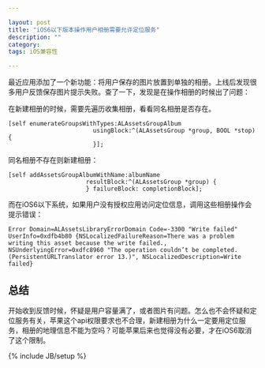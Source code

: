 ```yaml
---

layout: post
title: "iOS6以下版本操作用户相册需要允许定位服务"
description: ""
category: 
tags: iOS兼容性

---
```


最近应用添加了一个新功能：将用户保存的图片放置到单独的相册。上线后发现很多用户反馈保存图片提示失败。查了一下，发现是在操作相册的时候出了问题：

在新建相册的时候，需要先遍历收集相册，看看同名相册是否存在。

~~~~
[self enumerateGroupsWithTypes:ALAssetsGroupAlbum
                        usingBlock:^(ALAssetsGroup *group, BOOL *stop) {
                        }];
~~~~

同名相册不存在则新建相册：

~~~~
[self addAssetsGroupAlbumWithName:albumName
                      resultBlock:^(ALAssetsGroup *group) {
                      } failureBlock: completionBlock];
~~~~

而在iOS6以下系统，如果用户没有授权应用访问定位信息，调用这些相册操作会提示错误：

~~~~
Error Domain=ALAssetsLibraryErrorDomain Code=-3300 "Write failed" UserInfo=0xdfb4b80 {NSLocalizedFailureReason=There was a problem writing this asset because the write failed., NSUnderlyingError=0xdfc8960 "The operation couldn’t be completed. (PersistentURLTranslator error 13.)", NSLocalizedDescription=Write failed}
~~~~

总结
---

开始收到反馈时候，怀疑是用户容量满了，或者图片有问题。怎么也不会怀疑和定位服务有关，苹果这个api权限要求也不合理，新建相册为什么一定要用定位服务，相册的地理信息不能为空吗？可能苹果后来也觉得没有必要，才在iOS6取消了这个限制。

{% include JB/setup %}

